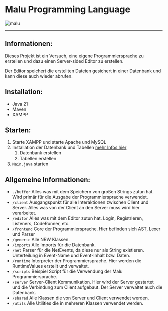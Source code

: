 # Malu Programming Language

![malu](https://github.com/GermanWarthog/Malu-Programming-Language/assets/79488475/6132c432-4a83-4639-a29f-18fb47ed508f)

--- 

## Informationen:

Dieses Projekt ist ein Versuch, eine eigene Programmiersprache zu erstellen und dazu einen Server-sided Editor zu erstellen.

Der Editor speichert die erstellten Dateien gesichert in einer Datenbank und kann diese auch wieder abrufen.

## Installation:
- Java 21
- Maven
- XAMPP

## Starten:

1. Starte XAMPP und starte Apache und MySQL
2. Installation der Datenbank und Tabellen [mehr Infos hier](./src/java/imports/import.sql)
   1. Datenbank erstellen
   2. Tabellen erstellen
3. `Main.java` starten

## Allgemeine Informationen:
- `./buffer` Alles was mit dem Speichern von großen Strings zutun hat. Wird primär für die Ausgabe der Programmiersprache verwendet.
- `/client` Ausgangspunkt für alle Interaktionen zwischen Client und Server. Alles was von der Client an den Server muss wird hier verarbeitet.
- `/editor` Alles was mit dem Editor zutun hat. Login, Registrieren, Listeners, CodeRunner, etc.
- `/frontend` Core der Programmiersprache. Hier befinden sich AST, Lexer und Parser
- `/generic` Alle NRW Klassen.
- `/imports` Alle Imports für die Datenbank.
- `/net` Parser für die NetEvents, da diese nur als String existieren. Unterteilung in Event-Name und Event-Inhalt bzw. Daten.
- `/runtime` Interpreter der Programmiersprache. Hier werden die RuntimeValues erstellt und verwaltet.
- `/scripts` Beispiel Script für die Verwendung der Malu Programmiersprache.
- `/server` Server-Client Kommunikation. Hier wird der Server gestartet und die Verbindung zum Client aufgebaut. Der Server verwaltet auch die Datenbank.
- `/shared` Alle Klassen die von Server und Client verwendet werden.
- `/utils` Alle Utilities die in mehreren Klassen verwendet werden.
